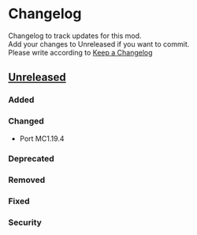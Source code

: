 # Changelog

Changelog to track updates for this mod.  
Add your changes to Unreleased if you want to commit.  
Please write according to [Keep a Changelog](https://keepachangelog.com/en/1.0.0/)

## [Unreleased]

### Added

### Changed

- Port MC1.19.4

### Deprecated

### Removed

### Fixed

### Security

[Unreleased]: https://github.com/MORIMORI0317/GameMenuModOption/commits
